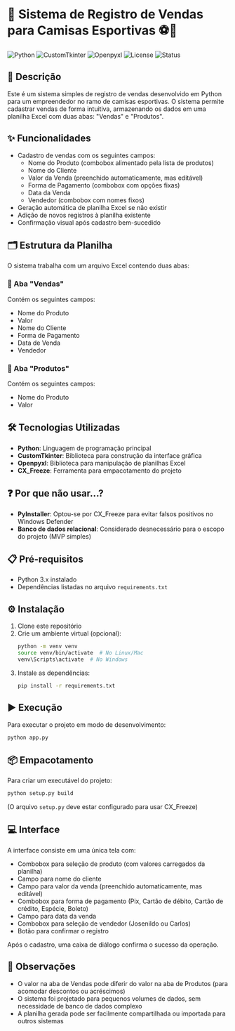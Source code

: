 # 🚀 Sistema de Registro de Vendas para Camisas Esportivas ⚽🏀
![Python](https://img.shields.io/badge/Python-3.x-blue?logo=python)
![CustomTkinter](https://img.shields.io/badge/CustomTkinter-UI%20Library-green)
![Openpyxl](https://img.shields.io/badge/Openpyxl-Excel%20Handling-red)
![License](https://img.shields.io/badge/License-MIT-orange)
![Status](https://img.shields.io/badge/Status-Stable-brightgreen)

## 📝 Descrição
Este é um sistema simples de registro de vendas desenvolvido em Python para um empreendedor no ramo de camisas esportivas. O sistema permite cadastrar vendas de forma intuitiva, armazenando os dados em uma planilha Excel com duas abas: "Vendas" e "Produtos".

## ✨ Funcionalidades
- Cadastro de vendas com os seguintes campos:
  - Nome do Produto (combobox alimentado pela lista de produtos)
  - Nome do Cliente
  - Valor da Venda (preenchido automaticamente, mas editável)
  - Forma de Pagamento (combobox com opções fixas)
  - Data da Venda
  - Vendedor (combobox com nomes fixos)
- Geração automática de planilha Excel se não existir
- Adição de novos registros à planilha existente
- Confirmação visual após cadastro bem-sucedido

## 🗂️ Estrutura da Planilha
O sistema trabalha com um arquivo Excel contendo duas abas:

### 📌 Aba "Vendas"
Contém os seguintes campos:
- Nome do Produto
- Valor
- Nome do Cliente
- Forma de Pagamento
- Data de Venda
- Vendedor

### 📌 Aba "Produtos"
Contém os seguintes campos:
- Nome do Produto
- Valor

## 🛠️ Tecnologias Utilizadas
- **Python**: Linguagem de programação principal
- **CustomTkinter**: Biblioteca para construção da interface gráfica
- **Openpyxl**: Biblioteca para manipulação de planilhas Excel
- **CX_Freeze**: Ferramenta para empacotamento do projeto

## ❓ Por que não usar...?
- **PyInstaller**: Optou-se por CX_Freeze para evitar falsos positivos no Windows Defender
- **Banco de dados relacional**: Considerado desnecessário para o escopo do projeto (MVP simples)

## 📋 Pré-requisitos
- Python 3.x instalado
- Dependências listadas no arquivo `requirements.txt`

## ⚙️ Instalação
1. Clone este repositório
2. Crie um ambiente virtual (opcional):
   ```bash
   python -m venv venv
   source venv/bin/activate  # No Linux/Mac
   venv\Scripts\activate  # No Windows
   ```
3. Instale as dependências:
   ```bash
   pip install -r requirements.txt
   ```

## ▶️ Execução
Para executar o projeto em modo de desenvolvimento:
```bash
python app.py
```

## 📦 Empacotamento
Para criar um executável do projeto:
```bash
python setup.py build
```
(O arquivo `setup.py` deve estar configurado para usar CX_Freeze)

## 💻 Interface
A interface consiste em uma única tela com:
- Combobox para seleção de produto (com valores carregados da planilha)
- Campo para nome do cliente
- Campo para valor da venda (preenchido automaticamente, mas editável)
- Combobox para forma de pagamento (Pix, Cartão de débito, Cartão de crédito, Espécie, Boleto)
- Campo para data da venda
- Combobox para seleção de vendedor (Josenildo ou Carlos)
- Botão para confirmar o registro

Após o cadastro, uma caixa de diálogo confirma o sucesso da operação.

## 📝 Observações
- O valor na aba de Vendas pode diferir do valor na aba de Produtos (para acomodar descontos ou acréscimos)
- O sistema foi projetado para pequenos volumes de dados, sem necessidade de banco de dados complexo
- A planilha gerada pode ser facilmente compartilhada ou importada para outros sistemas

